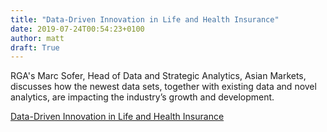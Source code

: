 ```yaml
---
title: "Data-Driven Innovation in Life and Health Insurance"
date: 2019-07-24T00:54:23+0100
author: matt
draft: True
---
```

RGA's Marc Sofer, Head of Data and Strategic Analytics, Asian Markets, discusses how the newest data sets, together with existing data and novel analytics, are impacting the industry’s growth and development.

[ Data-Driven Innovation in Life and Health Insurance ]( https://www.rgare.com/docs/default-source/newsletters-articles/sofer-data-driven-innovation.pdf?sfvrsn=7f5e2ed3_0 )
